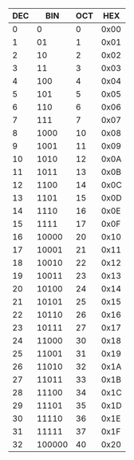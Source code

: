 | DEC | BIN | OCT | HEX |
| ------------- | ------------- |------------- |------------- |
| 0 | 0 | 0 | 0x00 | 
| 1 | 01 | 1 | 0x01 | 
| 2 | 10 | 2 | 0x02 | 
| 3 | 11 | 3 | 0x03 | 
| 4 | 100 | 4 | 0x04 | 
| 5 | 101 | 5 | 0x05 |
| 6 | 110 | 6 | 0x06 | 
| 7 | 111 | 7 | 0x07 |
| 8 | 1000 | 10 | 0x08 | 
| 9 | 1001 | 11 | 0x09 |
| 10 | 1010 | 12 | 0x0A | 
| 11 | 1011 | 13 | 0x0B |
| 12 | 1100 | 14 | 0x0C | 
| 13 | 1101 | 15 | 0x0D |
| 14 | 1110 | 16 | 0x0E | 
| 15 | 1111 | 17 | 0x0F |
| 16 | 10000 | 20 | 0x10 | 
| 17 | 10001 | 21 | 0x11 |
| 18 | 10010 | 22 | 0x12 | 
| 19 | 10011 | 23 | 0x13 |
| 20 | 10100 | 24 | 0x14 | 
| 21 | 10101 | 25 | 0x15 |
| 22 | 10110 | 26 | 0x16 | 
| 23 | 10111 | 27 | 0x17 |
| 24 | 11000 | 30 | 0x18 | 
| 25 | 11001 | 31 | 0x19 |
| 26 | 11010 | 32 | 0x1A | 
| 27 | 11011 | 33 | 0x1B |
| 28 | 11100 | 34 | 0x1C | 
| 29 | 11101 | 35 | 0x1D |
| 30 | 11110 | 36 | 0x1E |
| 31 | 11111 | 37 | 0x1F | 
| 32 | 100000 | 40 | 0x20 |
